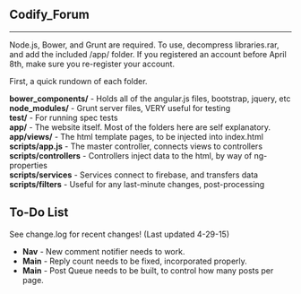 <h2>Codify_Forum</h2>
<hr/>
<p>Node.js, Bower, and Grunt are required. To use, decompress libraries.rar, and add the included /app/ folder. If you registered an account before April 8th, make sure you re-register your account.

First, a quick rundown of each folder.</p>

<p>
 <b>bower_components/</b>     -   Holds all of the angular.js files, bootstrap, jquery, etc<br/>
 <b>node_modules/</b>         -   Grunt server files, VERY useful for testing<br/>
 <b>test/</b>                 -   For running spec tests<br/>
 <b>app/</b>                  -   The website itself. Most of the folders here are self explanatory.<br/>
 <b>app/views/</b>            -   The html template pages, to be injected into index.html<br/>
 <b>scripts/app.js</b>        -   The master controller, connects views to controllers<br/>
 <b>scripts/controllers</b>   -   Controllers inject data to the html, by way of ng-properties<br/>
 <b>scripts/services</b>      -   Services connect to firebase, and transfers data<br/>
 <b>scripts/filters</b>       -   Useful for any last-minute changes, post-processing<br/></p>


 <h2>To-Do List</h2>
 <p>See change.log for recent changes! (Last updated 4-29-15)</p>
 <ul>
  <li><b>Nav</b> - New comment notifier needs to work. </li>
  <li><b>Main</b> - Reply count needs to be fixed, incorporated properly.</li>
  <li><b>Main</b> - Post Queue needs to be built, to control how many posts per page.</li>
 </ul>

